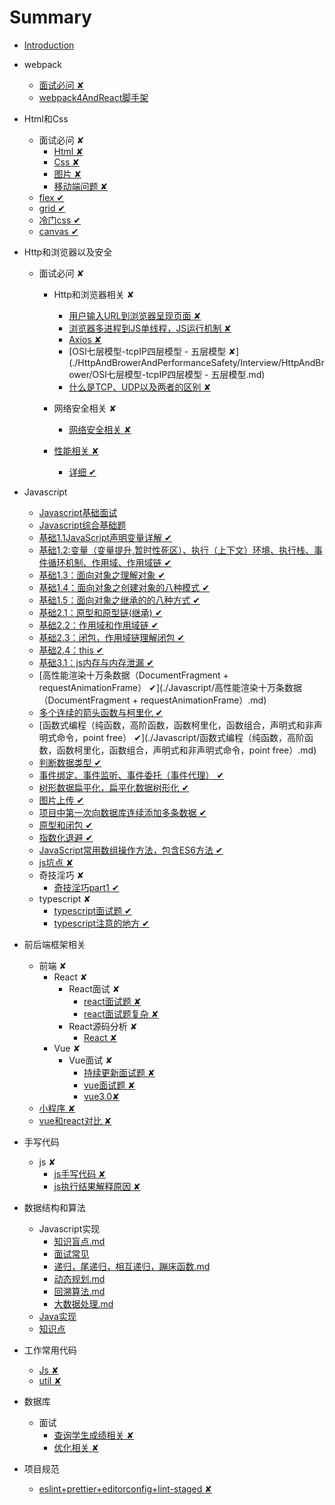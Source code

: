 # Summary

* [Introduction](README.md)

* webpack
    * [面试必问 ✘](./webpack/webpack面试题.md)
    * [webpack4AndReact脚手架](./webpack/webpack4AndReact脚手架.md)
* Html和Css
    * 面试必问 ✘
        * [Html ✘](./CssAndHtml/Interview/Html.md)
        * [Css ✘](./CssAndHtml/Interview/Css.md)
        * [图片 ✘](./CssAndHtml/Interview/图片.md)
        * [移动端问题 ✘](./CssAndHtml/Interview/移动端问题.md)
    * [flex ✔](./CssAndHtml/Css/flex.md)
    * [grid ✔](./CssAndHtml/Css/grid.md)
    * [冷门css ✔](./CssAndHtml/Css/冷门css.md)
    * [canvas ✔](./CssAndHtml/Css/canvas.md)
* Http和浏览器以及安全
    * 面试必问 ✘
        * Http和浏览器相关 ✘
            * [用户输入URL到浏览器呈现页面 ✘](./HttpAndBrowerAndPerformanceSafety/Interview/HttpAndBrower/用户输入URL到浏览器呈现页面.md)
            * [浏览器多进程到JS单线程，JS运行机制 ✘](./HttpAndBrowerAndPerformanceSafety/Interview/HttpAndBrower/浏览器多进程到JS单线程，JS运行机制.md)
            * [Axios ✘](./HttpAndBrowerAndPerformanceSafety/Interview/HttpAndBrower/Axios.md)
            * [OSI七层模型-tcpIP四层模型 - 五层模型 ✘](./HttpAndBrowerAndPerformanceSafety/Interview/HttpAndBrower/OSI七层模型-tcpIP四层模型 - 五层模型.md)
            * [什么是TCP、UDP以及两者的区别 ✘](./HttpAndBrowerAndPerformanceSafety/Interview/HttpAndBrower/什么是TCP、UDP以及两者的区别.md)
            
        * 网络安全相关 ✘
            * [网络安全相关 ✘](./HttpAndBrowerAndPerformanceSafety/Interview/safe/safe.md)
        * [性能相关 ✘](./HttpAndBrowerAndPerformanceSafety/Interview/Performance/index.md)
            * [详细 ✔](./HttpAndBrowerAndPerformanceSafety/Interview/Performance/detail.md)
* Javascript
    * [Javascript基础面试](./Javascript/interview/js基础面试.md)
    * [Javascript综合基础题](./Javascript/interview/js综合基础题.md)
    * [基础1.1JavaScript声明变量详解 ✔](./Javascript/基础1.1JavaScript声明变量详解.md)
    * [基础1.2:变量（变量提升,暂时性死区）、执行（上下文）环境、执行栈、事件循环机制、作用域、作用域链 ✔](./Javascript/基础1.2:变量（变量提升,暂时性死区）、执行（上下文）环境、执行栈、事件循环机制、作用域、作用域链.md)
    * [基础1.3：面向对象之理解对象 ✔](./Javascript/基础1.3：面向对象之理解对象.md)
    * [基础1.4：面向对象之创建对象的八种模式 ✔](./Javascript/基础1.4：面向对象之创建对象的八种模式.md)
    * [基础1.5：面向对象之继承的的八种方式 ✔](./Javascript/基础1.5：面向对象之继承的的八种方式.md)
    * [基础2.1：原型和原型链(继承) ✔](./Javascript/基础2.1：原型和原型链（继承）.md)
    * [基础2.2：作用域和作用域链 ✔](./Javascript/基础2.2：作用域和作用域链.md)
    * [基础2.3：闭包，作用域链理解闭包 ✔](./Javascript/基础2.3：闭包，作用域链理解闭包.md)
    * [基础2.4：this ✔](./Javascript/基础2.4：this.md)
    * [基础3.1：js内存与内存泄漏 ✔](./Javascript/基础3.1：js内存与内存泄漏.md)
    * [高性能渲染十万条数据（DocumentFragment + requestAnimationFrame） ✔](./Javascript/高性能渲染十万条数据（DocumentFragment + requestAnimationFrame）.md)
    * [多个连续的箭头函数与柯里化 ✔](./Javascript/多个连续的箭头函数与柯里化.md)
    * [函数式编程（纯函数，高阶函数，函数柯里化，函数组合，声明式和非声明式命令，point free） ✔](./Javascript/函数式编程（纯函数，高阶函数，函数柯里化，函数组合，声明式和非声明式命令，point free）.md)
    * [判断数据类型 ✔](./Javascript/判断数据类型.md)
    * [事件绑定、事件监听、事件委托（事件代理） ✔](./Javascript/事件绑定、事件监听、事件委托（事件代理）.md)
    * [树形数据扁平化，扁平化数据树形化 ✔](./Javascript/树形数据扁平化，扁平化数据树形化.md)
    * [图片上传 ✔](./Javascript/图片上传.md)
    * [项目中第一次向数据库连续添加多条数据 ✔](./Javascript/项目中第一次向数据库连续添加多条数据.md)
    * [原型和闭包 ✔](./Javascript/原型和闭包.md)
    * [指数化退避 ✔](./Javascript/指数化退避.md)
    * [JavaScript常用数组操作方法，包含ES6方法 ✔](./Javascript/JavaScript常用数组操作方法，包含ES6方法.md)
    * [js坑点 ✘](./Javascript/js坑点.md)
    * 奇技淫巧 ✘
        * [奇技淫巧part1 ✔](./Javascript/Special/奇技淫巧.md)
    * typescript ✘
        * [typescript面试题 ✔](./Javascript/typescript/typescript面试题.md)
        * [typescript注意的地方 ✔](./Javascript/typescript/typescript注意的地方.md)

        
* 前后端框架相关
    * 前端 ✘
        * React ✘
            * React面试 ✘
                * [react面试题 ✘](./Framework/前端/React/Interview/react面试题.md)
                * [react面试题复杂 ✘](./Framework/前端/React/Interview/react面试题复杂.md)
            * React源码分析 ✘
                * [React ✘](./Framework/前端/React/源码分析/react.md)
        * Vue ✘
            * Vue面试 ✘
                * [持续更新面试题 ✘](./Framework/前端/Vue/Interview/持续更新面试题.md)
                * [vue面试题 ✘](./Framework/前端/Vue/Interview/vue面试题.md)
                * [vue3.0✘](./Framework/前端/Vue/Interview/vue3.0.md)
    * [小程序 ✘](./Framework/前端/小程序面试.md)
    * [vue和react对比 ✘](./Framework/前端/vue和react对比.md)
                 
* 手写代码
    * js ✘
        * [js手写代码 ✘](./Coding/js/手写代码.md)
        * [js执行结果解释原因 ✘](./Coding/js/执行结果解释原因.md)
        
* 数据结构和算法
    * Javascript实现
        * [知识盲点.md](./Algorithms/Javascript/知识盲点.md)
        * [面试常见](./Algorithms/Javascript/算法常见面试.md)
        * [递归，尾递归，相互递归，蹦床函数.md](./Algorithms/Javascript/递归，尾递归，相互递归，蹦床函数.md)
        * [动态规划.md](./Algorithms/Javascript/动态规划.md)
        * [回溯算法.md](./Algorithms/Javascript/回溯算法.md)
        * [大数据处理.md](./Algorithms/Javascript/大数据.md)
    * [Java实现](./Algorithms/Java/README.md)
    * [知识点](./Algorithms/知识点/树.md)
* 工作常用代码
    * [Js ✘](./UseInJob/Js.md)
    * [util ✘](./UseInJob/util.md)
* 数据库
    * 面试
        * [查询学生成绩相关 ✘](./Database/InterView/查询学生成绩相关.md)
        * [优化相关 ✘](./Database/InterView/优化相关.md)
* 项目规范
    * [eslint+prettier+editorconfig+lint-staged ✘](./项目规范/前端/eslint+prettier+editorconfig+lint-staged.md)
